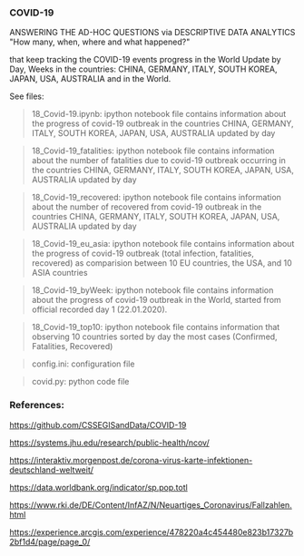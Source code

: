 ### COVID-19 

ANSWERING THE AD-HOC QUESTIONS via DESCRIPTIVE DATA ANALYTICS
"How many, when, where and what happened?"

that keep tracking the COVID-19 events progress in the World 
Update by Day, Weeks in the countries: CHINA, GERMANY, ITALY, SOUTH KOREA, JAPAN, USA, AUSTRALIA and in the World.

See files: 
> 18_Covid-19.ipynb: ipython notebook file contains information about the progress of covid-19 outbreak in the countries CHINA, GERMANY, ITALY, SOUTH KOREA, JAPAN, USA, AUSTRALIA updated by day

> 18_Covid-19_fatalities: ipython notebook file contains information about the number of fatalities due to covid-19 outbreak occurring in the countries  CHINA, GERMANY, ITALY, SOUTH KOREA, JAPAN, USA, AUSTRALIA updated by day

> 18_Covid-19_recovered: ipython notebook file contains information about the number of recovered from covid-19 outbreak in the countries CHINA, GERMANY, ITALY, SOUTH KOREA, JAPAN, USA, AUSTRALIA updated by day

> 18_Covid-19_eu_asia: ipython notebook file contains information about the progress of covid-19 outbreak (total infection, fatalities, recovered) as comparision between 10 EU countries, the USA, and 10 ASIA countries

> 18_Covid-19_byWeek: ipython notebook file contains information about the progress of covid-19 outbreak in the World, started from official recorded day 1 (22.01.2020).

> 18_Covid-19_top10: ipython notebook file contains information that observing 10 countries sorted by day the most cases (Confirmed, Fatalities, Recovered)

> config.ini: configuration file

> covid.py: python code file

### References:

https://github.com/CSSEGISandData/COVID-19

https://systems.jhu.edu/research/public-health/ncov/

https://interaktiv.morgenpost.de/corona-virus-karte-infektionen-deutschland-weltweit/

https://data.worldbank.org/indicator/sp.pop.totl

https://www.rki.de/DE/Content/InfAZ/N/Neuartiges_Coronavirus/Fallzahlen.html

https://experience.arcgis.com/experience/478220a4c454480e823b17327b2bf1d4/page/page_0/